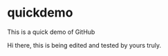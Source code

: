 # quickdemo
This is a quick demo of GitHub

Hi there, this is being edited and tested by yours truly.
